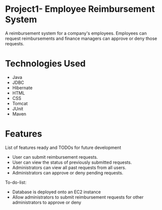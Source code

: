 # Project1- Employee Reimbursement System

A reimbursement system for a company's employees. Employees can request reimbursements and finance managers can approve or deny those requests.

# Technologies Used
* Java
* JDBC
* Hibernate
* HTML
* CSS
* Tomcat
* JUnit
* Maven

# Features
List of features ready and TODOs for future development
* User can submit reimbursement requests.
* User can view the status of previously submitted requests.
* Administrators can view all past requests from all users.
* Administrators can approve or deny pending requests.

To-do-list:
* Database is deployed onto an EC2 instance
* Allow administrators to submit reimbursement requests for other administrators to approve or deny

